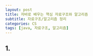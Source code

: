 ```yaml
---
layout: post
title: 자바로 배우는 핵심 자료구조와 알고리즘
subtitle: 자료구조/알고리즘 정리
categories: CS
tags: [java, 자료구조, 알고리즘]
---
```


## 1. 